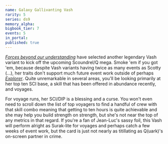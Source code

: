 ```yaml
---
name: Galaxy Gallivanting Vash
rarity: 5
series: ds9
memory_alpha:
bigbook_tier: 7
events: 5
in_portal:
published: true
---
```


[_Forces beyond our understanding_](https://www.youtube.com/watch?v=N-Esh4W3dfI) have selected another legendary Vash variant to kick off the upcoming Scoundrel/Q mega. Smoke 'em if you got 'em, because despite Vash variants having twice as many events as Scotty (...), her traits don't support much future event work outside of perhaps [_Explorer_](https://old.reddit.com/r/StarTrekTimelines/comments/ayv3ll/mega_event_survey/). Quite unremarkable in several areas, you'll be looking primarily at her top ten SCI base, a skill that has been offered in abundance recently, and voyages.

For voyage runs, her SCI/DIP is a blessing and a curse. You won't even need to scroll down the list of top voyagers to find a handful of crew with that skill combo meaning that getting to ten hours is quite achievable and she may help you build strength on strength, but she's not near the top of any metrics in that regard. If you're a fan of Jean-Luc's sassy foil, this Vash will perform alright as Surak-lite for voyages and perhaps catch a few weeks of event work, but the card is just not nearly as titillating as Q(uark)'s on-screen partner in crime.
